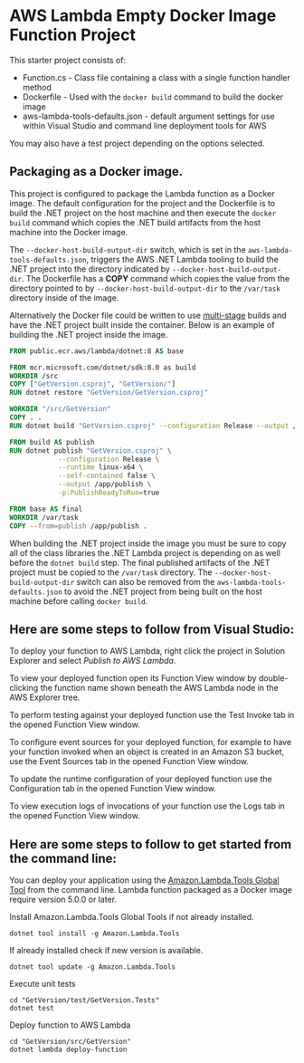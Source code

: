 # AWS Lambda Empty Docker Image Function Project

This starter project consists of:

- Function.cs - Class file containing a class with a single function handler method
- Dockerfile - Used with the `docker build` command to build the docker image
- aws-lambda-tools-defaults.json - default argument settings for use within Visual Studio and command line deployment tools for AWS

You may also have a test project depending on the options selected.

## Packaging as a Docker image.

This project is configured to package the Lambda function as a Docker image. The default configuration for the project and the Dockerfile is to build
the .NET project on the host machine and then execute the `docker build` command which copies the .NET build artifacts from the host machine into
the Docker image.

The `--docker-host-build-output-dir` switch, which is set in the `aws-lambda-tools-defaults.json`, triggers the
AWS .NET Lambda tooling to build the .NET project into the directory indicated by `--docker-host-build-output-dir`. The Dockerfile
has a **COPY** command which copies the value from the directory pointed to by `--docker-host-build-output-dir` to the `/var/task` directory inside of the
image.

Alternatively the Docker file could be written to use [multi-stage](https://docs.docker.com/develop/develop-images/multistage-build/) builds and
have the .NET project built inside the container. Below is an example of building the .NET project inside the image.

```dockerfile
FROM public.ecr.aws/lambda/dotnet:8 AS base

FROM mcr.microsoft.com/dotnet/sdk:8.0 as build
WORKDIR /src
COPY ["GetVersion.csproj", "GetVersion/"]
RUN dotnet restore "GetVersion/GetVersion.csproj"

WORKDIR "/src/GetVersion"
COPY . .
RUN dotnet build "GetVersion.csproj" --configuration Release --output /app/build

FROM build AS publish
RUN dotnet publish "GetVersion.csproj" \
            --configuration Release \
            --runtime linux-x64 \
            --self-contained false \
            --output /app/publish \
            -p:PublishReadyToRun=true

FROM base AS final
WORKDIR /var/task
COPY --from=publish /app/publish .
```

When building the .NET project inside the image you must be sure to copy all of the class libraries the .NET Lambda project is depending on
as well before the `dotnet build` step. The final published artifacts of the .NET project must be copied to the `/var/task` directory.
The `--docker-host-build-output-dir` switch can also be removed from the `aws-lambda-tools-defaults.json` to avoid the
.NET project from being built on the host machine before calling `docker build`.

## Here are some steps to follow from Visual Studio:

To deploy your function to AWS Lambda, right click the project in Solution Explorer and select _Publish to AWS Lambda_.

To view your deployed function open its Function View window by double-clicking the function name shown beneath the AWS Lambda node in the AWS Explorer tree.

To perform testing against your deployed function use the Test Invoke tab in the opened Function View window.

To configure event sources for your deployed function, for example to have your function invoked when an object is created in an Amazon S3 bucket, use the Event Sources tab in the opened Function View window.

To update the runtime configuration of your deployed function use the Configuration tab in the opened Function View window.

To view execution logs of invocations of your function use the Logs tab in the opened Function View window.

## Here are some steps to follow to get started from the command line:

You can deploy your application using the [Amazon.Lambda.Tools Global Tool](https://github.com/aws/aws-extensions-for-dotnet-cli#aws-lambda-amazonlambdatools) from the command line. Lambda function packaged as a Docker image require version 5.0.0 or later.

Install Amazon.Lambda.Tools Global Tools if not already installed.

```
dotnet tool install -g Amazon.Lambda.Tools
```

If already installed check if new version is available.

```
dotnet tool update -g Amazon.Lambda.Tools
```

Execute unit tests

```
cd "GetVersion/test/GetVersion.Tests"
dotnet test
```

Deploy function to AWS Lambda

```
cd "GetVersion/src/GetVersion"
dotnet lambda deploy-function
```

